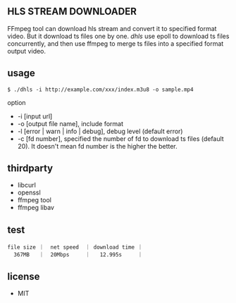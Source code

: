 ## HLS STREAM DOWNLOADER

FFmpeg tool can download hls stream and convert it to specified format video. But it download ts files one by one. *dhls* use epoll to download ts files concurrently, and then use ffmpeg to merge ts files into a specified format output video.

## usage
```
$ ./dhls -i http://example.com/xxx/index.m3u8 -o sample.mp4
```

option
- -i [input url]
- -o [output file name], include format
- -l [error | warn | info | debug], debug level (default error)
- -c [fd number], specified the number of fd to download ts files (default 20). It doesn't mean fd number is the higher the better.

## thirdparty
- libcurl
- openssl
- ffmpeg tool
- ffmpeg libav

## test
```
file size ｜  net speed  ｜ download time ｜
  367MB   ｜  20Mbps     ｜   12.995s     ｜
```

## license
- MIT
